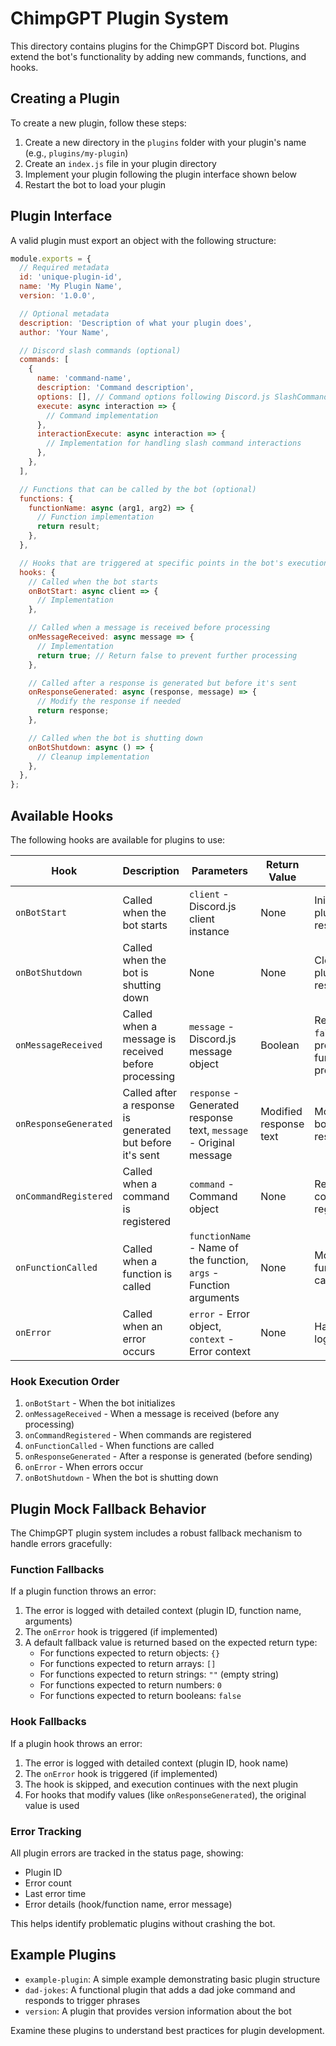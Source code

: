 # ChimpGPT Plugin System

This directory contains plugins for the ChimpGPT Discord bot. Plugins extend the bot's functionality by adding new commands, functions, and hooks.

## Creating a Plugin

To create a new plugin, follow these steps:

1. Create a new directory in the `plugins` folder with your plugin's name (e.g., `plugins/my-plugin`)
2. Create an `index.js` file in your plugin directory
3. Implement your plugin following the plugin interface shown below
4. Restart the bot to load your plugin

## Plugin Interface

A valid plugin must export an object with the following structure:

```javascript
module.exports = {
  // Required metadata
  id: 'unique-plugin-id',
  name: 'My Plugin Name',
  version: '1.0.0',

  // Optional metadata
  description: 'Description of what your plugin does',
  author: 'Your Name',

  // Discord slash commands (optional)
  commands: [
    {
      name: 'command-name',
      description: 'Command description',
      options: [], // Command options following Discord.js SlashCommandBuilder format
      execute: async interaction => {
        // Command implementation
      },
      interactionExecute: async interaction => {
        // Implementation for handling slash command interactions
      },
    },
  ],

  // Functions that can be called by the bot (optional)
  functions: {
    functionName: async (arg1, arg2) => {
      // Function implementation
      return result;
    },
  },

  // Hooks that are triggered at specific points in the bot's execution (optional)
  hooks: {
    // Called when the bot starts
    onBotStart: async client => {
      // Implementation
    },

    // Called when a message is received before processing
    onMessageReceived: async message => {
      // Implementation
      return true; // Return false to prevent further processing
    },

    // Called after a response is generated but before it's sent
    onResponseGenerated: async (response, message) => {
      // Modify the response if needed
      return response;
    },

    // Called when the bot is shutting down
    onBotShutdown: async () => {
      // Cleanup implementation
    },
  },
};
```

## Available Hooks

The following hooks are available for plugins to use:

| Hook                  | Description                                               | Parameters                                                         | Return Value           | Effect                                       |
| --------------------- | --------------------------------------------------------- | ------------------------------------------------------------------ | ---------------------- | -------------------------------------------- |
| `onBotStart`          | Called when the bot starts                                | `client` - Discord.js client instance                              | None                   | Initialize plugin resources                  |
| `onBotShutdown`       | Called when the bot is shutting down                      | None                                                               | None                   | Clean up plugin resources                    |
| `onMessageReceived`   | Called when a message is received before processing       | `message` - Discord.js message object                              | Boolean                | Return `false` to prevent further processing |
| `onResponseGenerated` | Called after a response is generated but before it's sent | `response` - Generated response text, `message` - Original message | Modified response text | Modify the bot's response                    |
| `onCommandRegistered` | Called when a command is registered                       | `command` - Command object                                         | None                   | React to command registration                |
| `onFunctionCalled`    | Called when a function is called                          | `functionName` - Name of the function, `args` - Function arguments | None                   | Monitor function calls                       |
| `onError`             | Called when an error occurs                               | `error` - Error object, `context` - Error context                  | None                   | Handle or log errors                         |

### Hook Execution Order

1. `onBotStart` - When the bot initializes
2. `onMessageReceived` - When a message is received (before any processing)
3. `onCommandRegistered` - When commands are registered
4. `onFunctionCalled` - When functions are called
5. `onResponseGenerated` - After a response is generated (before sending)
6. `onError` - When errors occur
7. `onBotShutdown` - When the bot is shutting down

## Plugin Mock Fallback Behavior

The ChimpGPT plugin system includes a robust fallback mechanism to handle errors gracefully:

### Function Fallbacks

If a plugin function throws an error:

1. The error is logged with detailed context (plugin ID, function name, arguments)
2. The `onError` hook is triggered (if implemented)
3. A default fallback value is returned based on the expected return type:
   - For functions expected to return objects: `{}`
   - For functions expected to return arrays: `[]`
   - For functions expected to return strings: `""` (empty string)
   - For functions expected to return numbers: `0`
   - For functions expected to return booleans: `false`

### Hook Fallbacks

If a plugin hook throws an error:

1. The error is logged with detailed context (plugin ID, hook name)
2. The `onError` hook is triggered (if implemented)
3. The hook is skipped, and execution continues with the next plugin
4. For hooks that modify values (like `onResponseGenerated`), the original value is used

### Error Tracking

All plugin errors are tracked in the status page, showing:

- Plugin ID
- Error count
- Last error time
- Error details (hook/function name, error message)

This helps identify problematic plugins without crashing the bot.

## Example Plugins

- `example-plugin`: A simple example demonstrating basic plugin structure
- `dad-jokes`: A functional plugin that adds a dad joke command and responds to trigger phrases
- `version`: A plugin that provides version information about the bot

Examine these plugins to understand best practices for plugin development.
